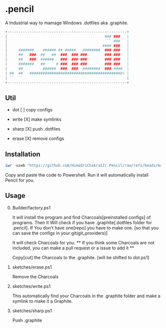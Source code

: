 # .pencil
A Industrial way to mamage Windows .dotfiles aka .graphite.

```powershell
+------------------------------------------------------+
|                                            ### ###   |
|                                            ``` ###   |
|                                           #### ###   |
|     #######    ###### ## #####   ########  ### ###   |
|     ##   ###  ##   ##  ###  ### ###        ### ###   |
|     ##   ###  ######   ###  ### ###        ### ###   |
|     #######   ##     # ###  ### ###        ### ###   |
|     ##         ######  ###  ###  ########  ### ####  |
| ##  ##   #########################################8> | 
| ``  ``                                               |
+------------------------------------------------------+
```
## Util
- dot
[ ] copy configs

- write
[X] make symlinks

- sharp
[X] push .dotfiles

- erase
[X] remove configs

## Installation

```powershell
iwr -useb "https://github.com/HimadriChakra12/.Pencil/raw/refs/heads/master/builder/factory.ps1"
```
Copy and paste the code to Powershell. Run it will automatically install Pencil for you.

## Usage
0. Builder/factory.ps1

    It will install the program and find Charcoals[preinstalled configs] of programs. 
    Then It Will check if you have .graphite[.dotfiles folder for .pencil].
    If You don't have one[repo] you have to make one. [so that you can save the configs in your git(git_providers)]

    It will check Charcoals for you.
    ** If you think some Charcoals are not included, you can make a pull request or a issue to add it **

    Copy[cut] the Charcoals to the .graphite. [will be shifted to dot.ps1]

1. sketches/erase.ps1

    Remove the Charcoals

2. sketches/write.ps1

    This automatically find your Charcoals in the .graphite folder and make a symlink to make it a Graphite.

3. sketches/sharp.ps1

    Push .graphite


